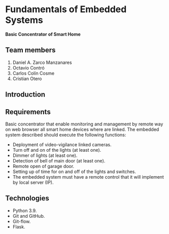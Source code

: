 # Fundamentals of Embedded Systems
**Basic Concentrator of Smart Home**
## Team members
1. Daniel A. Zarco Manzanares
2. Octavio Contró
3. Carlos Colín Cosme
4. Cristian Otero
## Introduction
## Requirements
Basic concentrator that enable monitoring and management by
remote way on web browser all smart home devices where are linked.
The embedded system described should execute the following functions:
* Deployment of video-vigilance linked cameras.
* Turn off and on of the lights (at least one).
* Dimmer of lights (at least one).
* Detection of bell of main door (at least one).
* Remote open of garage door.
* Setting up of time for on and off of the lights and switches.
* The embedded system must have a remote control that it will implement by local server (IP).


## Technologies
* Python 3.9.
* Git and GitHub.
* Git-flow.
* Flask.

